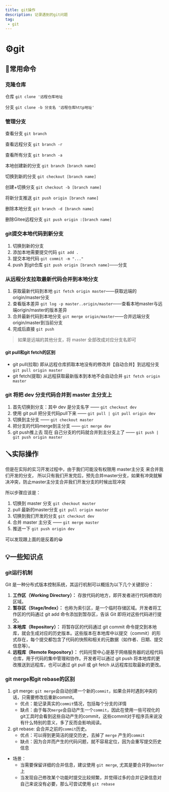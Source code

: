 ```yaml
---
title: git操作
description: 记录遇到的git问题
tag:
 - git
---
```


# ⚙️git

## 🔧常用命令

### 克隆仓库

仓库 `git clone '远程仓库地址`

分支 `git clone -b 分支名 '远程仓库http地址'`

### 管理分支

查看分支 `git branch`

查看远程分支 `git branch -r`

查看所有分支 `git branch -a`

本地创建新的分支 `git branch [branch name]`

切换到新的分支 `git checkout [branch name]`

创建+切换分支 `git checkout -b [branch name]`

将新分支推送 `git push origin [branch name]`

删除本地分支 `git branch -d [branch name]`

删除Gitee远程分支 `git push origin :[branch name]`

### git提交本地代码到新分支

1. 切换到新的分支
2. 添加本地需要提交代码 `git add .`
3. 提交本地代码 `git commit -m "..."`
4. push 到git仓库 `git push origin [branch name]`——分支

### 从远程分支拉取最新代码合并到本地分支

1. 获取最新代码到本地 `git fetch origin master`——获取远端的origin/master分支
2. 查看版本差异 `git log -p master..origin/master`——查看本地master与远端origin/master的版本差异
3. 合并最新代码到本地分支 `git merge origin/master`——合并远端分支origin/master到当前分支
4. 完成后直接 `git push`

> 如果是远端的其他分支，将 master 全部改成对应分支名即可

#### git pull和git fetch的区别
+ git pull(拉取) 即从远程仓库抓取本地没有的修改并【自动合并】到远程分支 `git pull origin master`
+ git fetch(提取) 从远程获取最新版本到本地不会自动合并 `git fetch origin master`


### git 将把 dev 分支代码合并到 master 主分支上

1. 首先切换到分支：其中 dev 是分支名字 —— `git checkout dev`
2. 使用 git pull 把分支代码pull下来 —— `git pull | git pull origin dev`
3. 切换到主分支 —— `git checkout master`
4. 把分支的代码merge到主分支 —— `git merge dev`
5. git push推上去 现在 自己分支的代码就合并到主分支上了 —— `git push | git push origin master`

## 🪛实际操作

但是在实际的实习开发过程中，由于我们可能没有权限用 master主分支 来合并我们开发的分支，
所以只有我们开发完后，预先合并master分支，如果有冲突就解决冲突，防止master主分支合并我们开发分支的时候出现冲突

所以步骤应该是：
1. 切换到 master 分支 `git checkout master`
2. pull 最新的master分支 `git pull origin master`
3. 切换到我们开发的分支 `git checkout dev`
4. 合并 master 主分支 —— `git merge master`
5. 推送一下 `git push origin dev`

可以发现跟上面的是反着的😀

## 💡一些知识点

### git运行机制

Git 是一种分布式版本控制系统，其运行机制可以概括为以下几个关键部分：

1. **工作区（Working Directory）：** 存放代码的地方，即开发者进行代码修改的区域。
2. **暂存区（Stage/Index）：** 也称为索引区，是一个临时存储区域。开发者将工作区的代码通过 git add 命令添加到暂存区，告诉 Git 即将对这些代码进行提交。
3. **本地库（Repository）：** 将暂存区的代码通过 git commit 命令提交到本地库，就会生成对应的历史版本。这些版本在本地库中以提交（commit）的形式存在，每个提交都包含了代码的快照和相关的元数据（如作者、日期、提交信息等）。
4. **远程库（Remote Repository）：** 代码托管中心是基于网络服务器的远程代码仓库，用于代码的集中管理和协作。开发者可以通过 git push 将本地库的更改推送到远程库，也可以通过 git pull 或 git fetch 从远程库拉取最新的更改。


### git merge和git rebase的区别
1. git merge: `git merge`会⾃动创建⼀个新的`commit`，如果合并时遇到冲突的话，只需要修改后重新commit。
   + 优点：能记录真实的`commit`情况，包括每个分⽀的详情
   + 缺点：由于每次`merge`会⾃动产⽣⼀个`commit`，因此在使用⼀些可视化的git工具时会看到这些自动产生的commit，这些commit对于程序员来说没有什么特别的意义，多了反而会影响阅读。
2. git rebase: 会合并之前的`commit`历史。
   + 优点：可以得到更简洁的提交历史，去掉了 `merge` 产生的`commit`
   + 缺点：因为合并而产生的代码问题，就不容易定位，因为会重写提交历史信息

+ 场景：
  + 当需要保留详细的合并信息，建议使⽤ `git merge`, 尤其是要合并到`master`上
  + 当发现⾃⼰修改某个功能时提交比较频繁，并觉得过多的合并记录信息对自己来说没有必要，那么可尝试使用 `git rebase`

